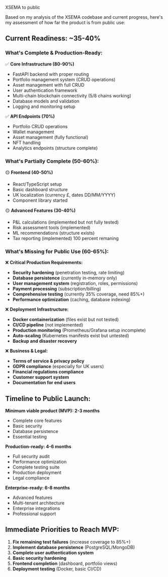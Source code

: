 XSEMA to public


Based on my analysis of the XSEMA codebase and current progress, here's my assessment of how far the product is from public use:

## **Current Readiness: ~35-40%**

### **What's Complete & Production-Ready:**
✅ **Core Infrastructure (80-90%)**
- FastAPI backend with proper routing
- Portfolio management system (CRUD operations)
- Asset management with full CRUD
- User authentication framework
- Multi-chain blockchain connectivity (5/8 chains working)
- Database models and validation
- Logging and monitoring setup

✅ **API Endpoints (70%)**
- Portfolio CRUD operations
- Wallet management
- Asset management (fully functional)
- NFT handling
- Analytics endpoints (structure complete)

### **What's Partially Complete (50-60%):**
🟡 **Frontend (40-50%)**
- React/TypeScript setup
- Basic dashboard structure
- UK localization (currency £, dates DD/MM/YYYY)
- Component library started

🟡 **Advanced Features (30-40%)**
- P&L calculations (implemented but not fully tested)
- Risk assessment tools (implemented)
- ML recommendations (structure exists)
- Tax reporting (implemented) 100 percent remaning

### **What's Missing for Public Use (60-65%):**

❌ **Critical Production Requirements:**
- **Security hardening** (penetration testing, rate limiting)
- **Database persistence** (currently in-memory only)
- **User management system** (registration, roles, permissions)
- **Payment processing** (subscription/billing)
- **Comprehensive testing** (currently 35% coverage, need 85%+)
- **Performance optimization** (caching, database indexing)

❌ **Deployment Infrastructure:**
- **Docker containerization** (files exist but not tested)
- **CI/CD pipeline** (not implemented)
- **Production monitoring** (Prometheus/Grafana setup incomplete)
- **Auto-scaling** (Kubernetes manifests exist but untested)
- **Backup and disaster recovery**

❌ **Business & Legal:**
- **Terms of service & privacy policy**
- **GDPR compliance** (especially for UK users)
- **Financial regulations compliance**
- **Customer support system**
- **Documentation for end users**

## **Timeline to Public Launch:**

**Minimum viable product (MVP): 2-3 months**
- Complete core features
- Basic security
- Database persistence
- Essential testing

**Production-ready: 4-6 months**
- Full security audit
- Performance optimization
- Complete testing suite
- Production deployment
- Legal compliance

**Enterprise-ready: 6-8 months**
- Advanced features
- Multi-tenant architecture
- Enterprise integrations
- Professional support

## **Immediate Priorities to Reach MVP:**

1. **Fix remaining test failures** (increase coverage to 85%+)
2. **Implement database persistence** (PostgreSQL/MongoDB)
3. **Complete user authentication system**
4. **Basic security hardening**
5. **Frontend completion** (dashboard, portfolio views)
6. **Deployment testing** (Docker, basic CI/CD)
